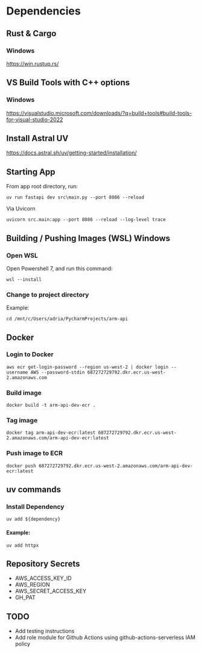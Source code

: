 # Dependencies

## Rust & Cargo

### Windows
https://win.rustup.rs/

## VS Build Tools with C++ options
### Windows
https://visualstudio.microsoft.com/downloads/?q=build+tools#build-tools-for-visual-studio-2022

## Install Astral UV
https://docs.astral.sh/uv/getting-started/installation/

## Starting App
From app root directory, run:
```
uv run fastapi dev src\main.py --port 8086 --reload
```
Via Uvicorn
```
uvicorn src.main:app --port 8086 --reload --log-level trace
```

## Building / Pushing Images (WSL) Windows

### Open WSL
Open Powershell 7, and run this command:
```
wsl --install
```

### Change to project directory

Example:
```
cd /mnt/c/Users/adria/PycharmProjects/arm-api
```

## Docker

### Login to Docker
```
aws ecr get-login-password --region us-west-2 | docker login --username AWS --password-stdin 687272729792.dkr.ecr.us-west-2.amazonaws.com
```
### Build image
```
docker build -t arm-api-dev-ecr .
```
### Tag image
```
docker tag arm-api-dev-ecr:latest 687272729792.dkr.ecr.us-west-2.amazonaws.com/arm-api-dev-ecr:latest
```
### Push image to ECR
```
docker push 687272729792.dkr.ecr.us-west-2.amazonaws.com/arm-api-dev-ecr:latest
```

## uv commands

### Install Dependency
```
uv add ${dependency}
```
#### Example:
```
uv add httpx
```

## Repository Secrets
- AWS_ACCESS_KEY_ID
- AWS_REGION
- AWS_SECRET_ACCESS_KEY
- GH_PAT

## TODO
- Add testing instructions
- Add role module for Github Actions using github-actions-serverless IAM policy